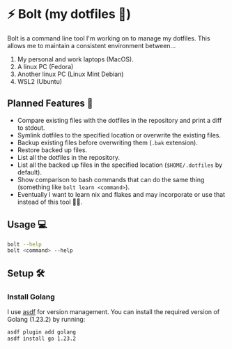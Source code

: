 # ⚡️ Bolt (my dotfiles 📂)

Bolt is a command line tool I'm working on to manage my dotfiles. This allows
me to maintain a consistent environment between...

1. My personal and work laptops (MacOS).
2. A linux PC (Fedora)
3. Another linux PC (Linux Mint Debian)
4. WSL2 (Ubuntu)

## Planned Features 📝

- Compare existing files with the dotfiles in the repository and print a diff
  to stdout.
- Symlink dotfiles to the specified location or overwrite the existing files.
- Backup existing files before overwriting them (`.bak` extension).
- Restore backed up files.
- List all the dotfiles in the repository.
- List all the backed up files in the specified location (`$HOME/.dotfiles` by
  default).
- Show comparison to bash commands that can do the same thing (something like
  `bolt learn <command>`).
- Eventually I want to learn nix and flakes and may incorporate or use that
  instead of this tool 🤷🏽.

## Usage 💻

```bash
bolt --help
bolt <command> --help
```

## Setup 🛠

### Install Golang

I use [asdf](https://asdf-vm.com/) for version management. You can install the
required version of Golang (1.23.2) by running:

```bash
asdf plugin add golang
asdf install go 1.23.2
```
